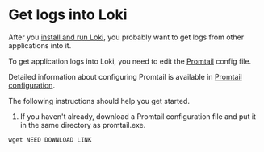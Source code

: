 # Get logs into Loki

After you [install and run Loki](./installation/local.md), you probably want to get logs from other applications into it.

To get application logs into Loki, you need to edit the [Promtail](./clients/promtail/README.md) config file.

Detailed information about configuring Promtail is available in [Promtail configuration](./clients/promtail/configuration.md).

The following instructions should help you get started.

1. If you haven't already, download a Promtail configuration file and put it in the same directory as promtail.exe.

```
wget NEED DOWNLOAD LINK
```
